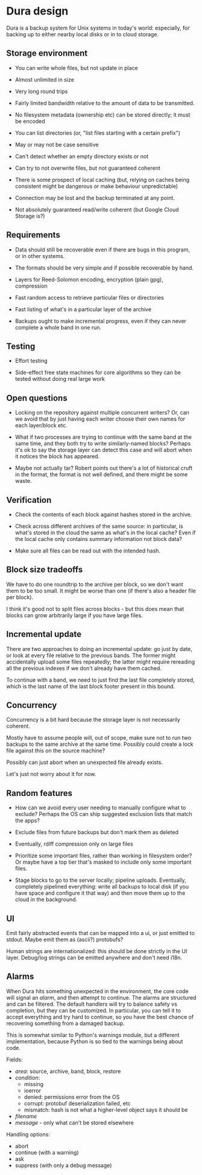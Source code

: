 Dura design
===========

Dura is a backup system for Unix systems in today's world: especially, for
backing up to either nearby local disks or in to cloud storage.

Storage environment
-------------------

- You can write whole files, but not update in place

- Almost unlimited in size

- Very long round trips

- Fairly limited bandwidth relative to the amount of data to be
  transmitted.

- No filesystem metadata (ownership etc) can be stored directly; it must
  be encoded

- You can list directories (or, "list files starting with a certain prefix")

- May or may not be case sensitive

- Can't detect whether an empty directory exists or not

- Can try to not overwrite files, but not guaranteed coherent

- There is some prospect of local caching (but, relying on caches being
  consistent might be dangerous or make behaviour unpredictable)

- Connection may be lost and the backup terminated at any point.

- Not absolutely guaranteed read/write coherent (but Google Cloud Storage
  is?)

Requirements
------------

- Data should still be recoverable even if there are bugs in this program,
  or in other systems.

- The formats should be very simple and if possible recoverable by hand.

- Layers for Reed-Solomon encoding, encryption (plain gpg), compression

- Fast random access to retrieve particular files or directories

- Fast listing of what's in a particular layer of the archive

- Backups ought to make incremental progress, even if they can never
  complete a whole band in one run.


Testing
-------

- Effort testing

- Side-effect free state machines for core algorithms so they can be
  tested without doing real large work


Open questions
--------------

- Locking on the repository against multiple concurrent writers?  Or, can
  we avoid that by just having each writer choose their own names for each
  layer/block etc.

- What if two processes are trying to continue with the same band at the
  same time, and they both try to write similarly-named blocks?  Perhaps
  it's ok to say the storage layer can detect this case and will abort
  when it notices the block has appeared.

- Maybe not actually tar?  Robert points out there's a lot of historical
  cruft in the format, the format is not well defined, and there might be
  some waste.


Verification
------------

- Check the contents of each block against hashes stored in the archive.

- Check across different archives of the same source: in particular, is
  what's stored in the cloud the same as what's in the local cache?
  Even if the local cache only contains summary information not block
  data?

- Make sure all files can be read out with the intended hash.


Block size tradeoffs
--------------------

We have to do one roundtrip to the archive per block, so we don't want
them to be too small.  It might be worse than one (if there's also a
header file per block).

I think it's good not to split files across blocks - but this does mean
that blocks can grow arbitrarily large if you have large files.


Incremental update
------------------

There are two approaches to doing an incremental update: go just by date,
or look at every file relative to the previous bands.  The former might
accidentally upload some files repeatedly; the latter might require
rereading all the previous indexes if we don't already have them cached.

To continue with a band, we need to just find the last file completely
stored, which is the last name of the last block footer present in this
bound.


Concurrency
-----------

Concurrency is a bit hard because the storage layer is not necessarily
coherent.

Mostly have to assume people will, out of scope, make sure not to run two
backups to the same archive at the same time.  Possibly could create a
lock file against this on the source machine?

Possibly can just abort when an unexpected file already exists.

Let's just not worry about it for now.


Random features
---------------

- How can we avoid every user needing to manually configure what to
  exclude?  Perhaps the OS can ship suggested exclusion lists that match the
  apps?

- Exclude files from future backups but don't mark them as deleted

- Eventually, rdiff compression only on large files

- Prioritize some important files, rather than working in filesystem
  order?  Or maybe have a top tier that's masked to include only some
  important files.

- Stage blocks to go to the server locally; pipeline uploads.  Eventually,
  completely pipelined everything: write all backups to local disk (if you
  have space and configure it that way) and then move them up to the cloud
  in the background.


UI
--

Emit fairly abstracted events that can be mapped into a ui, or just
emitted to stdout.  Maybe emit them as (ascii?) protobufs?

Human strings are internationalized: this should be done strictly in
the UI layer.  Debug/log strings can be emitted anywhere and don't need
i18n.


Alarms
------

When Dura hits something unexpected in the environment, the core code will
signal an *alarm*, and then attempt to continue.  The alarms are structured
and can be filtered.  The default handlers will try to balance safety
vs completion, but they can be customized.  In particular, you can tell
it to accept everything and try hard to continue, so you have the best chance
of recovering something from a damaged backup.

This is somewhat similar to Python's warnings module, but a different
implementation, because Python is so tied to the warnings being about code.

Fields:

 - *area*: source, archive, band, block, restore
 - *condition*:
   - missing
   - ioerror
   - denied: permissions error from the OS
   - corrupt: protobuf deserialization failed, etc
   - mismatch: hash is not what a higher-level object says it should be
 - *filename*
 - *message* - only what can't be stored elsewhere

Handling options:
 - abort
 - continue (with a warning)
 - ask
 - suppress (with only a debug message)